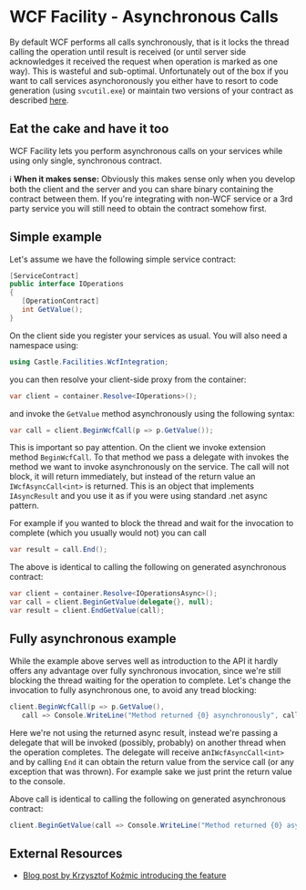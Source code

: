 # WCF Facility - Asynchronous Calls

By default WCF performs all calls synchronously, that is it locks the thread calling the operation until result is received (or until server side acknowledges it received the request when operation is marked as one way). This is wasteful and sub-optimal. Unfortunately out of the box if you want to call services asynchoronously you either have to resort to code generation (using `svcutil.exe`) or maintain two versions of your contract as described [here](http://ayende.com/Blog/archive/2008/03/29/WCF-Async-without-proxies.aspx).

## Eat the cake and have it too

WCF Facility lets you perform asynchronous calls on your services while using only single, synchronous contract.

:information_source: **When it makes sense:** Obviously this makes sense only when you develop both the client and the server and you can share binary containing the contract between them. If you're integrating with non-WCF service or a 3rd party service you will still need to obtain the contract somehow first.

## Simple example

Let's assume we have the following simple service contract:

```csharp
[ServiceContract]
public interface IOperations
{
   [OperationContract]
   int GetValue();
}
```

On the client side you register your services as usual. You will also need a namespace using:

```csharp
using Castle.Facilities.WcfIntegration;
```

you can then resolve your client-side proxy from the container:

```csharp
var client = container.Resolve<IOperations>();
```

and invoke the `GetValue` method asynchronously using the following syntax:

```csharp
var call = client.BeginWcfCall(p => p.GetValue());
```

This is important so pay attention. On the client we invoke extension method `BeginWcfCall`. To that method we pass a delegate with invokes the method we want to invoke asynchronously on the service. The call will not block, it will return immediately, but instead of the return value an `IWcfAsyncCall<int>` is returned. This is an object that implements `IAsyncResult` and you use it as if you were using standard .net async pattern.

For example if you wanted to block the thread and wait for the invocation to complete (which you usually would not) you can call

```csharp
var result = call.End();
```

The above is identical to calling the following on generated asynchronous contract:

```csharp
var client = container.Resolve<IOperationsAsync>();
var call = client.BeginGetValue(delegate{}, null);
var result = client.EndGetValue(call);
```

## Fully asynchronous example

While the example above serves well as introduction to the API it hardly offers any advantage over fully synchronous invocation, since we're still blocking the thread waiting for the operation to complete.
Let's change the invocation to fully asynchronous one, to avoid any tread blocking:

```csharp
client.BeginWcfCall(p => p.GetValue(),
   call => Console.WriteLine("Method returned {0} asynchronously", call.End()), null);
```

Here we're not using the returned async result, instead we're passing a delegate that will be invoked (possibly, probably) on another thread when the operation completes. The delegate will receive an`IWcfAsyncCall<int>` and by calling `End` it can obtain the return value from the service call (or any exception that was thrown). For example sake we just print the return value to the console.

Above call is identical to calling the following on generated asynchronous contract:

```csharp
client.BeginGetValue(call => Console.WriteLine("Method returned {0} asynchronously", client.EndGetValue(call)), null);
```

## External Resources

* [Blog post by Krzysztof Koźmic introducing the feature](http://kozmic.pl/2009/08/09/making-asynchronous-wcf-calls-without-svcutil/)